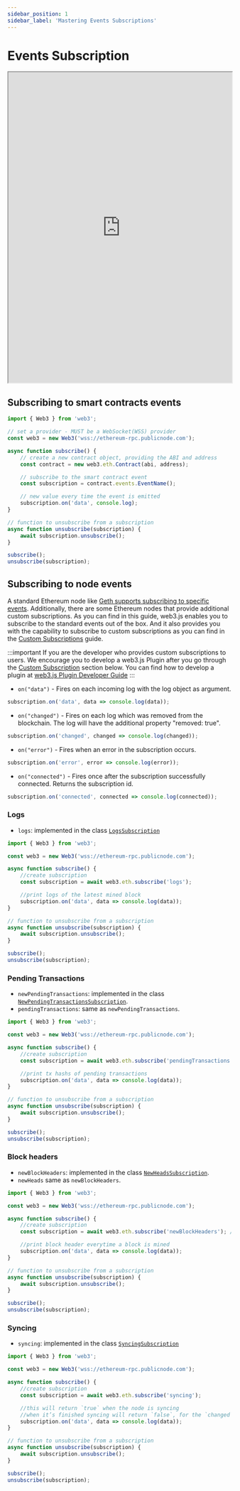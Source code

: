 ```yaml
---
sidebar_position: 1
sidebar_label: 'Mastering Events Subscriptions'
---
```


# Events Subscription

<iframe width="100%" height="700px"  src="https://stackblitz.com/edit/vitejs-vite-5cbd4m?embed=1&file=main.ts&showSidebar=1"></iframe>

## Subscribing to smart contracts events

```ts
import { Web3 } from 'web3';

// set a provider - MUST be a WebSocket(WSS) provider
const web3 = new Web3('wss://ethereum-rpc.publicnode.com');

async function subscribe() {
	// create a new contract object, providing the ABI and address
	const contract = new web3.eth.Contract(abi, address);

	// subscribe to the smart contract event
	const subscription = contract.events.EventName();

	// new value every time the event is emitted
	subscription.on('data', console.log);
}

// function to unsubscribe from a subscription
async function unsubscribe(subscription) {
	await subscription.unsubscribe();
}

subscribe();
unsubscribe(subscription);
```

## Subscribing to node events

A standard Ethereum node like [Geth supports subscribing to specific events](https://geth.ethereum.org/docs/interacting-with-geth/rpc/pubsub#supported-subscriptions). Additionally, there are some Ethereum nodes that provide additional custom subscriptions. As you can find in this guide, web3.js enables you to subscribe to the standard events out of the box. And it also provides you with the capability to subscribe to custom subscriptions as you can find in the [Custom Subscriptions](/guides/events_subscriptions/custom_subscriptions) guide.

:::important
If you are the developer who provides custom subscriptions to users. We encourage you to develop a web3.js Plugin after you go through the [Custom Subscription](#custom-subscription) section below. You can find how to develop a plugin at [web3.js Plugin Developer Guide](/guides/web3_plugin_guide/plugin_authors)
:::

-   `on("data")` - Fires on each incoming log with the log object as argument.

```ts
subscription.on('data', data => console.log(data));
```

-   `on("changed")` - Fires on each log which was removed from the blockchain. The log will have the additional property "removed: true".

```ts
subscription.on('changed', changed => console.log(changed));
```

-   `on("error")` - Fires when an error in the subscription occurs.

```ts
subscription.on('error', error => console.log(error));
```

-   `on("connected")` - Fires once after the subscription successfully connected. Returns the subscription id.

```ts
subscription.on('connected', connected => console.log(connected));
```

### Logs

-   `logs`: implemented in the class [`LogsSubscription`](/api/web3-eth/class/LogsSubscription)

```ts
import { Web3 } from 'web3';

const web3 = new Web3('wss://ethereum-rpc.publicnode.com');

async function subscribe() {
	//create subscription
	const subscription = await web3.eth.subscribe('logs');

	//print logs of the latest mined block
	subscription.on('data', data => console.log(data));
}

// function to unsubscribe from a subscription
async function unsubscribe(subscription) {
	await subscription.unsubscribe();
}

subscribe();
unsubscribe(subscription);
```

### Pending Transactions

-   `newPendingTransactions`: implemented in the class [`NewPendingTransactionsSubscription`](/api/web3-eth/class/NewPendingTransactionsSubscription).
-   `pendingTransactions`: same as `newPendingTransactions`.

```ts
import { Web3 } from 'web3';

const web3 = new Web3('wss://ethereum-rpc.publicnode.com');

async function subscribe() {
	//create subscription
	const subscription = await web3.eth.subscribe('pendingTransactions'); //or ("newPendingTransactions")

	//print tx hashs of pending transactions
	subscription.on('data', data => console.log(data));
}

// function to unsubscribe from a subscription
async function unsubscribe(subscription) {
	await subscription.unsubscribe();
}

subscribe();
unsubscribe(subscription);
```

### Block headers

-   `newBlockHeaders`: implemented in the class [`NewHeadsSubscription`](/api/web3-eth/class/NewHeadsSubscription).
-   `newHeads` same as `newBlockHeaders`.

```ts
import { Web3 } from 'web3';

const web3 = new Web3('wss://ethereum-rpc.publicnode.com');

async function subscribe() {
	//create subscription
	const subscription = await web3.eth.subscribe('newBlockHeaders'); //or ("newHeads")

	//print block header everytime a block is mined
	subscription.on('data', data => console.log(data));
}

// function to unsubscribe from a subscription
async function unsubscribe(subscription) {
	await subscription.unsubscribe();
}

subscribe();
unsubscribe(subscription);
```

### Syncing

-   `syncing`: implemented in the class [`SyncingSubscription`](/api/web3-eth/class/SyncingSubscription)

```ts
import { Web3 } from 'web3';

const web3 = new Web3('wss://ethereum-rpc.publicnode.com');

async function subscribe() {
	//create subscription
	const subscription = await web3.eth.subscribe('syncing');

	//this will return `true` when the node is syncing
	//when it’s finished syncing will return `false`, for the `changed` event.
	subscription.on('data', data => console.log(data));
}

// function to unsubscribe from a subscription
async function unsubscribe(subscription) {
	await subscription.unsubscribe();
}

subscribe();
unsubscribe(subscription);
```
